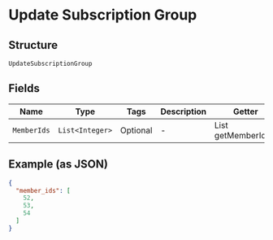 
# Update Subscription Group

## Structure

`UpdateSubscriptionGroup`

## Fields

| Name | Type | Tags | Description | Getter | Setter |
|  --- | --- | --- | --- | --- | --- |
| `MemberIds` | `List<Integer>` | Optional | - | List<Integer> getMemberIds() | setMemberIds(List<Integer> memberIds) |

## Example (as JSON)

```json
{
  "member_ids": [
    52,
    53,
    54
  ]
}
```

